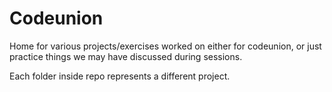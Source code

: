 # Codeunion

Home for various projects/exercises worked on either for codeunion, or just practice things we may have discussed during sessions.

Each folder inside repo represents a different project.
  